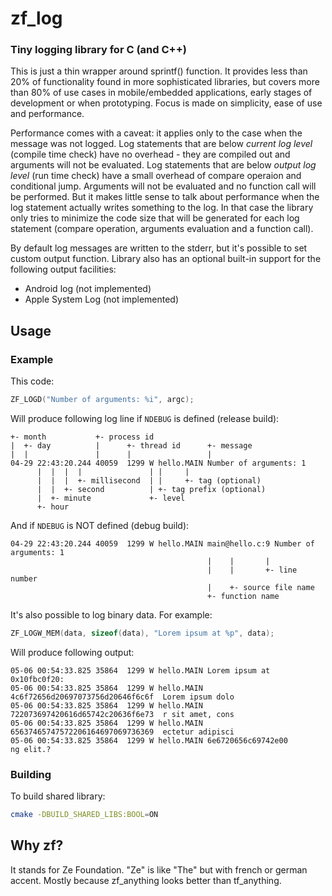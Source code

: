 zf_log
========

### Tiny logging library for C (and C++)

This is just a thin wrapper around sprintf() function. It provides less than 20%
of functionality found in more sophisticated libraries, but covers more than 80%
of use cases in mobile/embedded applications, early stages of development or
when prototyping. Focus is made on simplicity, ease of use and performance.

Performance comes with a caveat: it applies only to the case when the message
was not logged. Log statements that are below *current log level* (compile time
check) have no overhead - they are compiled out and arguments will not be
evaluated. Log statements that are below *output log level* (run time check)
have a small overhead of compare operaion and conditional jump. Arguments will
not be evaluated and no function call will be performed. But it makes little
sense to talk about performance when the log statement actually writes
something to the log. In that case the library only tries to minimize the code
size that will be generated for each log statement (compare operation,
arguments evaluation and a function call).

By default log messages are written to the stderr, but it's possible to set
custom output function. Library also has an optional built-in support for the
following output facilities:
* Android log (not implemented)
* Apple System Log (not implemented)

Usage
--------

### Example

This code:

```c
ZF_LOGD("Number of arguments: %i", argc);
```

Will produce following log line if `NDEBUG` is defined (release build):

```
+- month           +- process id
|  +- day          |      +- thread id      +- message
|  |               |      |                 |
04-29 22:43:20.244 40059  1299 W hello.MAIN Number of arguments: 1
      |  |  |  |               | |     |
      |  |  |  +- millisecond  | |     +- tag (optional)
      |  |  +- second          | +- tag prefix (optional)
      |  +- minute             +- level
      +- hour
```

And if `NDEBUG` is NOT defined (debug build):

```
04-29 22:43:20.244 40059  1299 W hello.MAIN main@hello.c:9 Number of arguments: 1
                                            |    |       |
                                            |    |       +- line number
                                            |    +- source file name
                                            +- function name
```

It's also possible to log binary data. For example:

```c
ZF_LOGW_MEM(data, sizeof(data), "Lorem ipsum at %p", data);
```

Will produce following output:

```
05-06 00:54:33.825 35864  1299 W hello.MAIN Lorem ipsum at 0x10fbc0f20:
05-06 00:54:33.825 35864  1299 W hello.MAIN 4c6f72656d20697073756d20646f6c6f  Lorem ipsum dolo
05-06 00:54:33.825 35864  1299 W hello.MAIN 722073697420616d65742c20636f6e73  r sit amet, cons
05-06 00:54:33.825 35864  1299 W hello.MAIN 65637465747572206164697069736369  ectetur adipisci
05-06 00:54:33.825 35864  1299 W hello.MAIN 6e6720656c69742e00                ng elit.?
```

### Building

To build shared library:
```bash
cmake -DBUILD_SHARED_LIBS:BOOL=ON
```

Why zf?
--------

It stands for Ze Foundation. "Ze" is like "The" but with french or german accent.
Mostly because zf_anything looks better than tf_anything.
